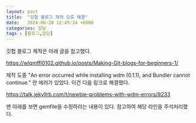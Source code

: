 ```yaml
---
layout: post
title:  "깃헙 블로그 제작 오류 해결"
date:   2024-06-28 12:45:24 +0900
categories: 잡담
tags : [블로그,잡담]
---
```

깃헙 블로그 제작은 아래 글을 참고했다. 

https://wlqmffl0102.github.io/posts/Making-Git-blogs-for-beginners-1/

제작 도중 "An error occurred while installing wdm (0.1.1), and Bundler cannot continue." 란 에러가 있었다. 이건 다음 링크로 해결했다. 

https://talk.jekyllrb.com/t/newbie-problems-with-wdm-errors/9233 

맨 아래를 보면 gemfile을 수정하라는 내용이 있다. 참고하여 해당 라인을 주석처리했다. 